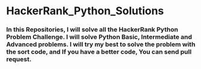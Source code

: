 # HackerRank_Python_Solutions
### In this Repositories, I will solve all the HackerRank Python Problem Challenge. I will solve Python Basic, Intermediate and Advanced problems. I will try my best to solve the problem with the sort code, and If you have a better code, You can send pull request. 
